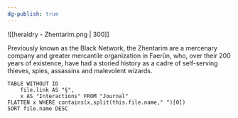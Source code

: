 ```yaml
---
dg-publish: true
---
```

![[heraldry - Zhentarim.png | 300]]

Previously known as the Black Network, the Zhentarim are a mercenary company and greater mercantile organization in Faerûn, who, over their 200 years of existence, have had a storied history as a cadre of self-serving thieves, spies, assassins and malevolent wizards.

```dataview
TABLE WITHOUT ID
	file.link AS "§", 
	x AS "Interactions" FROM "Journal"
FLATTEN x WHERE contains(x,split(this.file.name," ")[0])
SORT file.name DESC
```